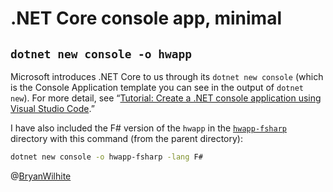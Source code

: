 # .NET Core console app, minimal

## `dotnet new console -o hwapp`

Microsoft introduces .NET Core to us through its `dotnet new console` (which is the Console Application template you can see in the output of `dotnet new`). For more detail, see “[Tutorial: Create a .NET console application using Visual Studio Code](https://docs.microsoft.com/en-us/dotnet/core/tutorials/with-visual-studio-code).”

I have also included the F# version of the `hwapp` in the [`hwapp-fsharp`](./hwapp-fsharp) directory with this command (from the parent directory):

```bash
dotnet new console -o hwapp-fsharp -lang F#
```

@[BryanWilhite](https://twitter.com/BryanWilhite)
